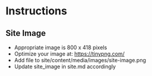 # Instructions

## Site Image

- Appropriate image is 800 x 418 pixels
- Optimize your image at: https://tinypng.com/
- Add file to site/content/media/images/site-image.png
- Update site_image in site.md accordingly